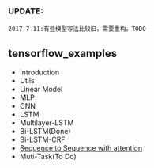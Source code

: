 ### UPDATE:  
    2017-7-11:有些模型写法比较旧，需要重构，TODO

## tensorflow_examples

+ Introduction
+ Utils
+ Linear Model
+ MLP
+ CNN
+ LSTM
+ Multilayer-LSTM
+ Bi-LSTM(Done)
+ Bi-LSTM-CRF
+ [Sequence to Sequence with attention](git@github.com:hpzhao/tensorflow_examples.git)
+ Muti-Task(To Do)
